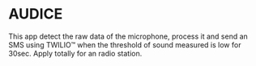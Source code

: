 # AUDICE
This app detect the raw data of the microphone, process it and send an SMS using TWILIO™ when the threshold of sound measured is low for 30sec. 
Apply totally for an radio station. 
